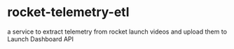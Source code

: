 # rocket-telemetry-etl
a service to extract telemetry from rocket launch videos and upload them to Launch Dashboard API
